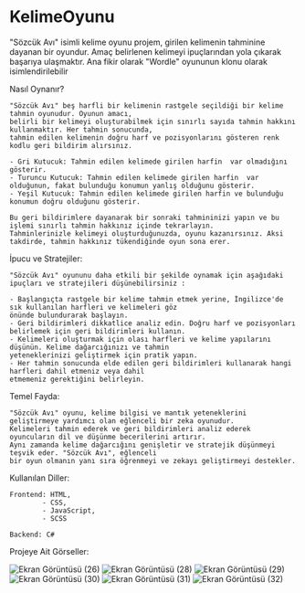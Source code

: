 # KelimeOyunu
"Sözcük Avı" isimli  kelime oyunu projem, girilen kelimenin tahminine dayanan bir oyundur. Amaç belirlenen kelimeyi
ipuçlarından yola çıkarak başarıya ulaşmaktır. Ana fikir olarak "Wordle" oyununun klonu olarak isimlendirilebilir

Nasıl Oynanır?


    "Sözcük Avı" beş harfli bir kelimenin rastgele seçildiği bir kelime tahmin oyunudur. Oyunun amacı, 
    belirli bir kelimeyi oluşturabilmek için sınırlı sayıda tahmin hakkını kullanmaktır. Her tahmin sonucunda, 
    tahmin edilen kelimenin doğru harf ve pozisyonlarını gösteren renk kodlu geri bildirim alırsınız.

    - Gri Kutucuk: Tahmin edilen kelimede girilen harfin  var olmadığını gösterir.
    - Turuncu Kutucuk: Tahmin edilen kelimede girilen harfin  var olduğunun, fakat bulunduğu konumun yanlış olduğunu gösterir.
    - Yeşil Kutucuk: Tahmin edilen kelimede girilen harfin ve bulunduğu konumun doğru olduğunu gösterir.
    
    Bu geri bildirimlere dayanarak bir sonraki tahmininizi yapın ve bu işlemi sınırlı tahmin hakkınız içinde tekrarlayın.
    Tahminlerinizle kelimeyi oluşturduğunuzda, oyunu kazanırsınız. Aksi takdirde, tahmin hakkınız tükendiğinde oyun sona erer.

İpucu ve Stratejiler:

    "Sözcük Avı" oyununu daha etkili bir şekilde oynamak için aşağıdaki ipuçları ve stratejileri düşünebilirsiniz :

    - Başlangıçta rastgele bir kelime tahmin etmek yerine, İngilizce'de sık kullanılan harfleri ve kelimeleri göz 
    önünde bulundurarak başlayın.
    - Geri bildirimleri dikkatlice analiz edin. Doğru harf ve pozisyonları belirlemek için geri bildirimleri kullanın.
    - Kelimeleri oluşturmak için olası harfleri ve kelime yapılarını düşünün. Kelime dağarcığınızı ve tahmin 
    yeteneklerinizi geliştirmek için pratik yapın.
    - Her tahmin sonucunda elde edilen geri bildirimleri kullanarak hangi harfleri dahil etmeniz veya dahil
    etmemeniz gerektiğini belirleyin.

Temel Fayda:

    "Sözcük Avı" oyunu, kelime bilgisi ve mantık yeteneklerini geliştirmeye yardımcı olan eğlenceli bir zeka oyunudur.
    Kelimeleri tahmin ederek ve geri bildirimleri analiz ederek oyuncuların dil ve düşünme becerilerini artırır.
    Aynı zamanda kelime dağarcığını genişletir ve stratejik düşünmeyi teşvik eder. "Sözcük Avı", eğlenceli
    bir oyun olmanın yanı sıra öğrenmeyi ve zekayı geliştirmeyi destekler.
    
Kullanılan Diller:

    Frontend: HTML, 
            - CSS,
            - JavaScript,
            - SCSS
    
    Backend: C#
    
Projeye Ait Görseller:

![Ekran Görüntüsü (26)](https://github.com/omer-gulsoy/KelimeOyunu/assets/139320509/fa835151-a1fa-48de-9856-1e7ae76b8687)
![Ekran Görüntüsü (28)](https://github.com/omer-gulsoy/KelimeOyunu/assets/139320509/ad3d9219-5c98-45f8-9fce-3d8b5677bf9b)
![Ekran Görüntüsü (29)](https://github.com/omer-gulsoy/KelimeOyunu/assets/139320509/6297b3a1-39ce-4dc4-b806-5f1f9f423572)
![Ekran Görüntüsü (30)](https://github.com/omer-gulsoy/KelimeOyunu/assets/139320509/f0f7ee1c-40b2-4b5a-810c-c214e5a66e43)
![Ekran Görüntüsü (31)](https://github.com/omer-gulsoy/KelimeOyunu/assets/139320509/4b7989d0-ec7f-4e5f-b0f5-96f1174bac54)
![Ekran Görüntüsü (32)](https://github.com/omer-gulsoy/KelimeOyunu/assets/139320509/d5ba80dc-fb8f-4a27-8f75-9e768cb80900)
